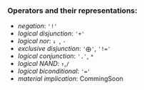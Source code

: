 
### Operators and their representations:

- *negation*:  `'!'`
- *logical disjunction*: `'+'`
- *logical nor*: `↓ `, `-`
- *exclusive disjunction*: `'⨁'`, `'!='`
- *logical conjunction*:  `'.'`, `*`
- *logical NAND*: `↑`,`/`
- *logical biconditional*: `'='`
- *material implication*: CommingSoon